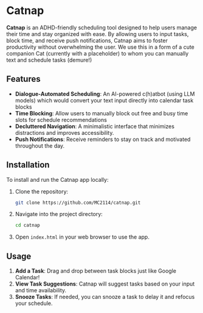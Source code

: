 # Catnap

**Catnap** is an ADHD-friendly scheduling tool designed to help users manage their time and stay organized with ease. By allowing users to input tasks, block time, and receive push notifications, Catnap aims to foster productivity without overwhelming the user. We use this in a form of a cute companion Cat (currently with a placeholder) to whom you can manually text and schedule tasks (demure!)

## Features

- **Dialogue-Automated Scheduling**: An AI-powered c(h)atbot (using LLM models) which would convert your text input directly into calendar task blocks
- **Time Blocking**: Allow users to manually block out free and busy time slots for schedule recommendations
- **Decluttered Navigation**: A minimalistic interface that minimizes distractions and improves accessibility.
- **Push Notifications**: Receive reminders to stay on track and motivated throughout the day.

## Installation

To install and run the Catnap app locally:

1. Clone the repository:
    ```bash
    git clone https://github.com/MC2114/catnap.git
    ```
2. Navigate into the project directory:
    ```bash
    cd catnap
    ```
3. Open `index.html` in your web browser to use the app.

## Usage

1. **Add a Task**: Drag and drop between task blocks just like Google Calendar!
2. **View Task Suggestions**: Catnap will suggest tasks based on your input and time availability.
3. **Snooze Tasks**: If needed, you can snooze a task to delay it and refocus your schedule.


